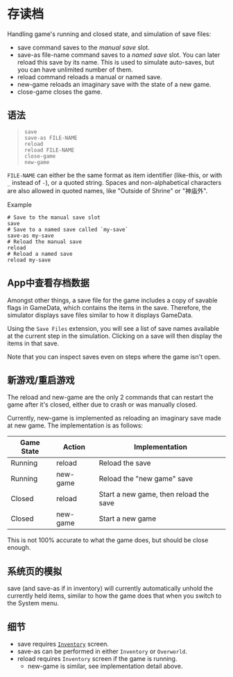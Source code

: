 # 存读档

Handling game's running and closed state, and simulation of save files:

- <skyb>save</skyb> command saves to the *manual save* slot.
- <skyb>save-as file-name</skyb> command saves to a *named save* slot.
    You can later reload this save by its name. This is used to simulate auto-saves,
    but you can have unlimited number of them.
- <skyb>reload</skyb> command reloads a manual or named save.
- <skyb>new-game</skyb> reloads an imaginary save with the state of a new game.
- <skyb>close-game</skyb> closes the game.

## 语法

> `save` <br>
> `save-as FILE-NAME` <br>
> `reload` <br>
> `reload FILE-NAME` <br>
> `close-game` <br>
> `new-game` <br>

`FILE-NAME` can either be the same format as item identifier (<skyb>like-this</skyb>, or with `_`
instead of `-`), or a quoted string. Spaces and non-alphabetical characters are also
allowed in quoted names, like <skyb>"Outside of Shrine"</skyb> or <skyb>"神庙外"</skyb>.

Example

```skybook
# Save to the manual save slot
save
# Save to a named save called `my-save`
save-as my-save
# Reload the manual save
reload
# Reload a named save
reload my-save
```

## App中查看存档数据
Amongst other things, a save file for the game includes a copy of savable flags in GameData,
which contains the items in the save. Therefore, the simulator displays save files
similar to how it displays GameData.

Using the `Save Files` extension, you will see a list of save names available at the
current step in the simulation. Clicking on a save will then display the items in that save.

Note that you can inspect saves even on steps where the game isn't open.

## 新游戏/重启游戏
The <skyb>reload</skyb> and <skyb>new-game</skyb> are the only 2 commands that can
restart the game after it's closed, either due to crash or was manually closed.

Currently, <skyb>new-game</skyb> is implemented as reloading an imaginary save
made at new game. The implementation is as follows:

| Game State | Action | Implementation |
|-|-|-|
| Running | <skyb>reload</skyb> | Reload the save |
| Running | <skyb>new-game</skyb> | Reload the "new game" save |
| Closed | <skyb>reload</skyb> | Start a new game, then reload the save |
| Closed | <skyb>new-game</skyb> | Start a new game |

This is not 100% accurate to what the game does, but should be close enough.

## 系统页的模拟
<skyb>save</skyb> (and <skyb>save-as</skyb> if in inventory) will currently automatically <skyb>unhold</skyb>
the currently held items, similar to how the game does that when you switch to the System menu.

## 细节

- <skyb>save</skyb> requires [`Inventory`](../user/screen_system.md) screen.
- <skyb>save-as</skyb> can be performed in either `Inventory` or `Overworld`.
- <skyb>reload</skyb> requires `Inventory` screen if the game is running.
  - <skyb>new-game</skyb> is similar, see implementation detail above.
